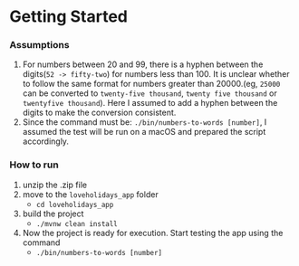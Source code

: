 # Getting Started

### Assumptions
1. For numbers between 20 and 99, there is a hyphen between the digits(`52 -> fifty-two`) for numbers less than 100. It is unclear whether to follow the same format for numbers greater than 20000.(eg, `25000` can be converted to `twenty-five thousand`, `twenty five thousand` or `twentyfive thousand`). Here I assumed to add a hyphen between the digits to make the conversion consistent.
2. Since the command must be: `./bin/numbers-to-words [number]`, I assumed the test will be run on a macOS and prepared the script accordingly. 


### How to run
1. unzip the .zip file
2. move to the `loveholidays_app` folder
   * ```cd loveholidays_app```
3. build the project
   * ```./mvnw clean install```
4. Now the project is ready for execution. Start testing the app using the command
   * ```./bin/numbers-to-words [number]```


